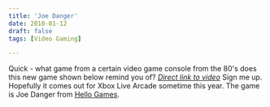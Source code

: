 ```yaml
---
title: 'Joe Danger'
date: 2010-01-12
draft: false
tags: [Video Gaming]

---
```


Quick - what game from a certain video game console from the 80's does this new game shown below remind you of?  _[Direct link to video](http://www.youtube.com/watch?v=PEME6Z74h4c&feature=player_embedded)_ Sign me up. Hopefully it comes out for Xbox Live Arcade sometime this year. The game is Joe Danger from [Hello Games](http://www.hellogames.org/).